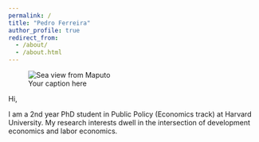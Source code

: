 ```yaml
---
permalink: /
title: "Pedro Ferreira"
author_profile: true
redirect_from: 
  - /about/
  - /about.html
---
```


<figure>
  <img src="/pedrodesouzaferreira/pedrodesouzaferreira.github.io/images/IMG_8157.jpeg" alt="Sea view from Maputo">
  <figcaption>Your caption here</figcaption>
</figure>

Hi,

I am a 2nd year PhD student in Public Policy (Economics track) at Harvard University. My research interests dwell in the intersection of development economics and labor economics. 
